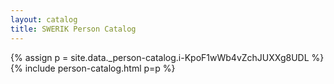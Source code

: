 ```yaml
---
layout: catalog
title: SWERIK Person Catalog
---
```

{% assign p = site.data._person-catalog.i-KpoF1wWb4vZchJUXXg8UDL %}
{% include person-catalog.html p=p %}

